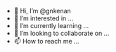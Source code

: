 - 👋 Hi, I’m @gnkenan
- 👀 I’m interested in ...
- 🌱 I’m currently learning ...
- 💞️ I’m looking to collaborate on ...
- 📫 How to reach me ...

<!---
gnkenan/gnkenan is a ✨ special ✨ repository because its `README.md` (this file) appears on your GitHub profile.
You can click the Preview link to take a look at your changes.
--->

